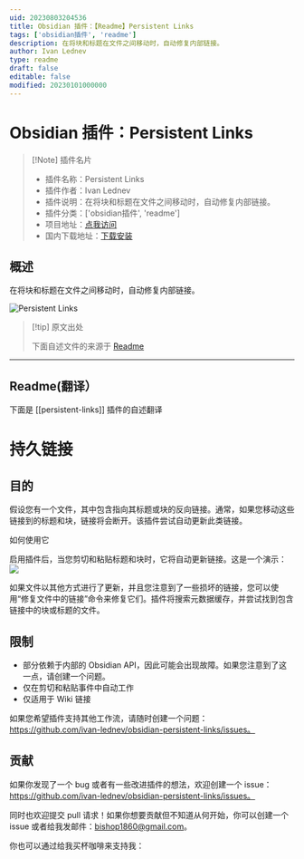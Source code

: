 ```yaml
---
uid: 20230803204536
title: Obsidian 插件：【Readme】Persistent Links
tags: ['obsidian插件', 'readme']
description: 在将块和标题在文件之间移动时，自动修复内部链接。
author: Ivan Lednev
type: readme
draft: false
editable: false
modified: 20230101000000
---
```


# Obsidian 插件：Persistent Links

> [!Note] 插件名片
> - 插件名称：Persistent Links
> - 插件作者：Ivan Lednev
> - 插件说明：在将块和标题在文件之间移动时，自动修复内部链接。
> - 插件分类：['obsidian插件', 'readme']
> - 项目地址：[点我访问](https://github.com/ivan-lednev/obsidian-persistent-links)
> - 国内下载地址：[下载安装](https://pkmer.cn/products/plugin/pluginMarket/?persistent-links)

## 概述

在将块和标题在文件之间移动时，自动修复内部链接。

![Persistent Links](https://cdn.pkmer.cn/covers/persistent-links.gif!pkmer)

> [!tip] 原文出处
> 
>下面自述文件的来源于 [Readme](https://ghproxy.net/https://raw.githubusercontent.com/ivan-lednev/obsidian-persistent-links/master/README.md)
> 

---

## Readme(翻译）

下面是 [[persistent-links]] 插件的自述翻译


# 持久链接

## 目的

假设您有一个文件，其中包含指向其标题或块的反向链接。通常，如果您移动这些链接到的标题和块，链接将会断开。该插件尝试自动更新此类链接。

如何使用它

启用插件后，当您剪切和粘贴标题和块时，它将自动更新链接。这是一个演示：![](persistent-links-demo.gif)

如果文件以其他方式进行了更新，并且您注意到了一些损坏的链接，您可以使用“修复文件中的链接”命令来修复它们。插件将搜索元数据缓存，并尝试找到包含链接中的块或标题的文件。

## 限制

- 部分依赖于内部的 Obsidian API，因此可能会出现故障。如果您注意到了这一点，请创建一个问题。
- 仅在剪切和粘贴事件中自动工作
- 仅适用于 Wiki 链接

如果您希望插件支持其他工作流，请随时创建一个问题：https://github.com/ivan-lednev/obsidian-persistent-links/issues。

## 贡献

如果你发现了一个 bug 或者有一些改进插件的想法，欢迎创建一个 issue：https://github.com/ivan-lednev/obsidian-persistent-links/issues。

同时也欢迎提交 pull 请求！如果你想要贡献但不知道从何开始，你可以创建一个 issue 或者给我发邮件：bishop1860@gmail.com。

你也可以通过给我买杯咖啡来支持我：





